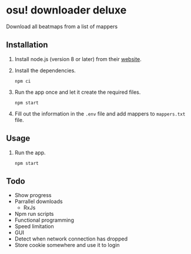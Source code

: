 # osu! downloader deluxe

Download all beatmaps from a list of mappers

## Installation

1. Install node.js (version 8 or later) from their [website](https://nodejs.org).
2. Install the dependencies.

    ```
    npm ci
    ```

3. Run the app once and let it create the required files.

    ```
    npm start
    ```

4. Fill out the information in the `.env` file and add mappers to `mappers.txt` file.

## Usage

1. Run the app.

    ```
    npm start
    ```

## Todo
* Show progress
* Parrallel downloads
    * RxJs
* Npm run scripts
* Functional programming
* Speed limitation
* GUI
* Detect when network connection has dropped
* Store cookie somewhere and use it to login
